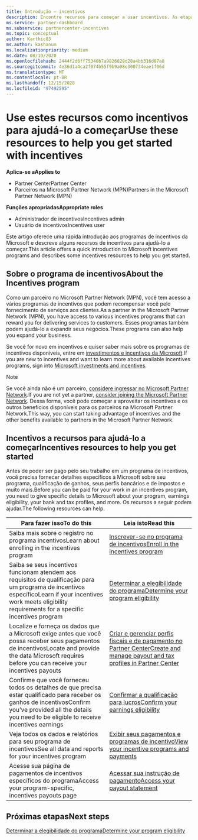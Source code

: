 ```yaml
---
title: Introdução – incentivos
description: Encontre recursos para começar a usar incentivos. As etapas incluem a confirmação de que você atende aos requisitos de qualificação e ao envio de detalhes bancários, de impostos e de pagamento.
ms.service: partner-dashboard
ms.subservice: partnercenter-incentives
ms.topic: conceptual
author: Karthic83
ms.author: kashanum
ms.localizationpriority: medium
ms.date: 08/10/2020
ms.openlocfilehash: 2444f2d6ff75340b7a9826828d28a4bb316d87a8
ms.sourcegitcommit: 4e36d1a4ca2f074b55f9b9a08e300734eae1f06d
ms.translationtype: MT
ms.contentlocale: pt-BR
ms.lasthandoff: 12/15/2020
ms.locfileid: "97492595"
---
```

# <a name="use-these-resources-to-help-you-get-started-with-incentives"></a><span data-ttu-id="8bcea-104">Use estes recursos como incentivos para ajudá-lo a começar</span><span class="sxs-lookup"><span data-stu-id="8bcea-104">Use these resources to help you get started with incentives</span></span>

<span data-ttu-id="8bcea-105">**Aplica-se a**</span><span class="sxs-lookup"><span data-stu-id="8bcea-105">**Applies to**</span></span>

- <span data-ttu-id="8bcea-106">Partner Center</span><span class="sxs-lookup"><span data-stu-id="8bcea-106">Partner Center</span></span>
- <span data-ttu-id="8bcea-107">Parceiros na Microsoft Partner Network (MPN)</span><span class="sxs-lookup"><span data-stu-id="8bcea-107">Partners in the Microsoft Partner Network (MPN)</span></span>

<span data-ttu-id="8bcea-108">**Funções apropriadas**</span><span class="sxs-lookup"><span data-stu-id="8bcea-108">**Appropriate roles**</span></span>

- <span data-ttu-id="8bcea-109">Administrador de incentivos</span><span class="sxs-lookup"><span data-stu-id="8bcea-109">Incentives admin</span></span>
- <span data-ttu-id="8bcea-110">Usuário de incentivos</span><span class="sxs-lookup"><span data-stu-id="8bcea-110">Incentives user</span></span>

<span data-ttu-id="8bcea-111">Este artigo oferece uma rápida introdução aos programas de incentivos da Microsoft e descreve alguns recursos de incentivos para ajudá-lo a começar.</span><span class="sxs-lookup"><span data-stu-id="8bcea-111">This article offers a quick introduction to Microsoft incentives programs and describes some incentives resources to help you get started.</span></span>

## <a name="about-the-incentives-program"></a><span data-ttu-id="8bcea-112">Sobre o programa de incentivos</span><span class="sxs-lookup"><span data-stu-id="8bcea-112">About the Incentives program</span></span>

<span data-ttu-id="8bcea-113">Como um parceiro no Microsoft Partner Network (MPN), você tem acesso a vários programas de incentivos que podem recompensar você pelo fornecimento de serviços aos clientes.</span><span class="sxs-lookup"><span data-stu-id="8bcea-113">As a partner in the Microsoft Partner Network (MPN), you have access to various incentives programs that can reward you for delivering services to customers.</span></span> <span data-ttu-id="8bcea-114">Esses programas também podem ajudá-lo a expandir seus negócios.</span><span class="sxs-lookup"><span data-stu-id="8bcea-114">These programs can also help you expand your business.</span></span>

<span data-ttu-id="8bcea-115">Se você for novo em incentivos e quiser saber mais sobre os programas de incentivos disponíveis, entre em [investimentos e incentivos da Microsoft](https://partner.microsoft.com/membership/partner-incentives).</span><span class="sxs-lookup"><span data-stu-id="8bcea-115">If you are new to incentives and want to learn more about available incentives programs, sign into [Microsoft investments and incentives](https://partner.microsoft.com/membership/partner-incentives).</span></span>

> [!NOTE]
> <span data-ttu-id="8bcea-116">Se você ainda não é um parceiro, [considere ingressar no Microsoft Partner Network](https://partner.microsoft.com/membership).</span><span class="sxs-lookup"><span data-stu-id="8bcea-116">If you are not yet a partner, [consider joining the Microsoft Partner Network](https://partner.microsoft.com/membership).</span></span> <span data-ttu-id="8bcea-117">Dessa forma, você pode começar a aproveitar os incentivos e os outros benefícios disponíveis para os parceiros na Microsoft Partner Network.</span><span class="sxs-lookup"><span data-stu-id="8bcea-117">This way, you can start taking advantage of incentives and the other benefits available to partners in the Microsoft Partner Network.</span></span>  

## <a name="incentives-resources-to-help-you-get-started"></a><span data-ttu-id="8bcea-118">Incentivos a recursos para ajudá-lo a começar</span><span class="sxs-lookup"><span data-stu-id="8bcea-118">Incentives resources to help you get started</span></span>

<span data-ttu-id="8bcea-119">Antes de poder ser pago pelo seu trabalho em um programa de incentivos, você precisa fornecer detalhes específicos à Microsoft sobre seu programa, qualificação de ganhos, seus perfis bancários e de impostos e muito mais.</span><span class="sxs-lookup"><span data-stu-id="8bcea-119">Before you can be paid for your work in an incentives program, you need to give specific details to Microsoft about your program, earnings eligibility, your bank and tax profiles, and more.</span></span> <span data-ttu-id="8bcea-120">Os recursos a seguir podem ajudar.</span><span class="sxs-lookup"><span data-stu-id="8bcea-120">The following resources can help.</span></span>

|  <span data-ttu-id="8bcea-121">**Para fazer isso**</span><span class="sxs-lookup"><span data-stu-id="8bcea-121">**To do this**</span></span>  |  <span data-ttu-id="8bcea-122">**Leia isto**</span><span class="sxs-lookup"><span data-stu-id="8bcea-122">**Read this**</span></span>  |
|--------------|-----------|
| <span data-ttu-id="8bcea-123">Saiba mais sobre o registro no programa incentivos</span><span class="sxs-lookup"><span data-stu-id="8bcea-123">Learn about enrolling in the incentives program</span></span> | [<span data-ttu-id="8bcea-124">Inscrever-se no programa de incentivos</span><span class="sxs-lookup"><span data-stu-id="8bcea-124">Enroll in the incentives program</span></span>](incentives-enroll.md)  |
| <span data-ttu-id="8bcea-125">Saiba se seus incentivos funcionam atendem aos requisitos de qualificação para um programa de incentivos específico</span><span class="sxs-lookup"><span data-stu-id="8bcea-125">Learn if your incentives work meets eligibility requirements for a specific incentives program</span></span> | [<span data-ttu-id="8bcea-126">Determinar a elegibilidade do programa</span><span class="sxs-lookup"><span data-stu-id="8bcea-126">Determine your program eligibility</span></span>](incentives-determined-your-program-eligibility.md)  |
| <span data-ttu-id="8bcea-127">Localize e forneça os dados que a Microsoft exige antes que você possa receber seus pagamentos de incentivos</span><span class="sxs-lookup"><span data-stu-id="8bcea-127">Locate and provide the data Microsoft requires before you can receive your incentives payouts</span></span> | [<span data-ttu-id="8bcea-128">Criar e gerenciar perfis fiscais e de pagamento no Partner Center</span><span class="sxs-lookup"><span data-stu-id="8bcea-128">Create and manage payout and tax profiles in Partner Center</span></span>](incentives-create-and-manage-your-payout-and-tax-profiles.md)  |
| <span data-ttu-id="8bcea-129">Confirme que você forneceu todos os detalhes de que precisa estar qualificado para receber os ganhos de incentivos</span><span class="sxs-lookup"><span data-stu-id="8bcea-129">Confirm you’ve provided all the details you need to be eligible to receive incentives earnings</span></span> | [<span data-ttu-id="8bcea-130">Confirmar a qualificação para lucros</span><span class="sxs-lookup"><span data-stu-id="8bcea-130">Confirm your earnings eligibility</span></span>](incentives-confirm-your-earnings-eligibility.md)  |
| <span data-ttu-id="8bcea-131">Veja todos os dados e relatórios para seu programa de incentivos</span><span class="sxs-lookup"><span data-stu-id="8bcea-131">See all data and reports for your incentives program</span></span> | [<span data-ttu-id="8bcea-132">Exibir seus pagamentos e programas de incentivo</span><span class="sxs-lookup"><span data-stu-id="8bcea-132">View your incentive programs and payments</span></span>](understand-incentive-payouts.md)  |
| <span data-ttu-id="8bcea-133">Acesse sua página de pagamentos de incentivos específicos do programa</span><span class="sxs-lookup"><span data-stu-id="8bcea-133">Access your program-specific, incentives payouts page</span></span> | [<span data-ttu-id="8bcea-134">Acessar sua instrução de pagamento</span><span class="sxs-lookup"><span data-stu-id="8bcea-134">Access your payout statement</span></span>](payout-statement.md)  |

## <a name="next-steps"></a><span data-ttu-id="8bcea-135">Próximas etapas</span><span class="sxs-lookup"><span data-stu-id="8bcea-135">Next steps</span></span>

[<span data-ttu-id="8bcea-136">Determinar a elegibilidade do programa</span><span class="sxs-lookup"><span data-stu-id="8bcea-136">Determine your program eligibility</span></span>](incentives-determined-your-program-eligibility.md)